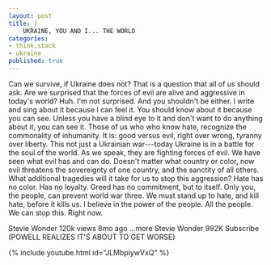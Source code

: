 ```yaml
---
layout: post
title: | 
    UKRAINE, YOU AND I... THE WORLD
categories:
- think.stack
- ukraine
published: true
---
```


Can we survive, if Ukraine does not? That is a question that all of us should ask. Are we
surprised that the forces of evil are alive and aggressive in today's world? Huh. I'm not
surprised. And you shouldn't be either. I write and sing about it because I can feel it. You
should know about it because you can see. Unless you have a blind eye to it and don't want to
do anything about it, you can see it. Those of us who who know hate, recognize the commonality
of inhumanity. It is: good versus evil, right over wrong, tyranny over liberty. This not just a
Ukrainian war---today Ukraine is in a battle for the soul of the world. As we speak, they are
fighting forces of evil. We have seen what evil has and can do. Doesn't matter what country or
color, now evil threatens the sovereignty of one country, and the sanctity of all others. What
additional tragedies will it take for us to stop this aggression? Hate has no color. Has no
loyalty. Greed has no commitment, but to itself. Only you, the people, can prevent world war
three. We must stand up to hate, and kill hate, before it kills us. I believe in the power of
the people. All the people. We can stop this. Right now.

Stevie Wonder
120k views 8mo ago ...more
Stevie Wonder 992K  Subscribe
(POWELL REALIZES IT'S ABOUT TO GET WORSE)

{% include youtube.html id="JLMbpiywVxQ" %}

